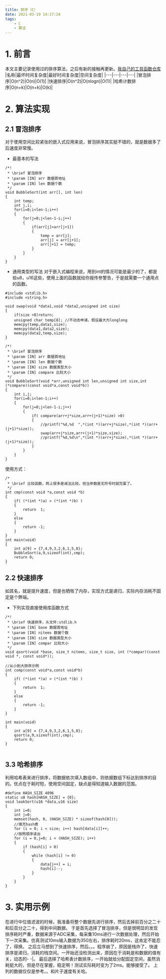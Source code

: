 ```yaml
---
title: 排序（C）
date: 2021-03-19 14:17:24
tags:
    - C
    - 算法
---
```


# 1. 前言

本文主要记录使用过的排序算法，之后有新的接触再更新。[我自己的工具函数仓库](https://github.com/lissettecarlr/Embedded-tool-function)
|名称|最坏时间复杂度|最好时间复杂度|空间复杂度|
|---|---|---|---|
|冒泡排序|O(n^2)|O(n)|O(1)|
|快速排序|O(n^2)|O(nlogn)|O(1)|
|哈希计数排序|O(n+k)|O(n+k)|O(k)|
<!-- more -->

# 2. 算法实现
## 2.1 冒泡排序
对于使用空间比较紧张的嵌入式应用来说，冒泡排序其实挺不错的，就是数据多了后速度非常慢。


* 最基本的写法

```
/*!
 * \brief 冒泡排序
 * \param [IN] arr 数据首地址
 * \param [IN] len 数据个数
 */
void BubbleSort(int arr[], int len)
{
    int temp;
    int j,i;
    for(i=0;i<len-1;i++)
    {
        for(j=0;j<len-1-i;j++)
        {
            if(arr[j]>arr[j+1])
            {
                temp = arr[j];
                arr[j] = arr[j+1];
                arr[j+1] = temp;
            }
        }
    }
}
```
* 通用类型的写法
对于嵌入式编程来说，用到int的情况可能是最少的了，都是些u8，u16这些，使用上面的函数就给你报传参警告，于是就需要一个通用点的函数。
```
#include <stdlib.h>
#include <string.h>

void swap(void *data1,void *data2,unsigned int size)
{
    if(size >8)return;
    unsigned char temp[8]; //不动态申请，假设最大为longlong
    memcpy(temp,data1,size);
    memcpy(data1,data2,size);
    memcpy(data2,temp,size);
}

/*!
 * \brief 冒泡排序
 * \param [IN] arr 数据首地址
 * \param [IN] len 数据个数
 * \param [IN] size 数据类型大小
 * \param [IN] compare 比较大小
 */
void BubbleSort(void *arr,unsigned int len,unsigned int size,int (*compare)(const void*a,const void*b))
{
    int i,j;
    for(i=0;i<len-1;i++)
    {
        for(j=0;j<len-1-i;j++)
        {
            if( compare(arr+j*size,arr+(j+1)*size) >0)
            {
                //printf("%d,%d  ",*(int *)(arr+j*size),*(int *)(arr+(j+1)*size));
                swap(arr+j*size,arr+(j+1)*size,size);
                //printf("%d,%d\n",*(int *)(arr+j*size),*(int *)(arr+(j+1)*size));
            }
        }
    }
}
```
使用方式：
```
/*
 * \brief 比较函数，网上很多是减法比较，但当参数是无符号时就完蛋了。
 */
int cmp(const void *a,const void *b)
{
    if( (*(int *)a) > (*(int *)b) )
    {
        return  1;
    }
    else
    {
        return -1;
    }
}
int main(void)
{
    int a[9] = {7,4,9,3,2,6,1,5,8};
    BubbleSort(a,9,sizeof(int),cmp);
    return 0;
}
```

## 2.2 快速排序
如其名，就是提升速度，但是也牺牲了内存，实现方式是递归，实际内存消耗不固定是个弊端。
* 下列实现直接使用库函数方式
```
/*!
 * \brief 快速排序，头文件:stdlib.h
 * \param [IN] base 数据首地址
 * \param [IN] nitems 数据个数
 * \param [IN] size 数据类型大小
 * \param [IN] compar 比较大小
 */
void qsort(void *base, size_t nitems, size_t size, int (*compar)(const void *, const void*));

//从小到大排序示例
int comp(const void*a,const void*b)
{
    if( (*(int *)a) > (*(int *)b) )
    {
        return  1;
    }
    else
    {
        return -1;
    }
}

int main(void)
{
    int a[9] = {7,4,9,3,2,6,1,5,8};
    qsort(a,9,sizeof(int),cmp);
    return 0;
}


```

## 3.3 哈希排序
利用哈希表来进行排序，将数据依次填入数组中，则依据数组下标达到排序的目的。优点在于耗时短，使用空间固定，缺点是得知道输入数据的范围。
```
#define HASH_SIZE 4096
static u8 hash[HASH_SIZE] = {0};
void leakSort(u16 *data,u16 size)
{
    int i=0;
    int j=0;
    memset(hash, 0, (HASH_SIZE) * sizeof(hash[0]));
    //填充hash表
    for (i = 0; i < size; i++) hash[data[i]]++;
    //按照顺序读出
    for (i = 0,j=0; i < (HASH_SIZE); i++) 
    {
        if (hash[i] > 0)
        {
            while (hash[i] != 0) 
            {
                data[j++] = i;
                hash[i]--;
            }
        }
    }
}
```
# 3. 实用示例


在进行中位值滤波的时候，我准备将整个数据先进行排序，然后去掉前百分之二十和后百分之二十，得到中间数据。
于是首先选择了冒泡排序，但是很明显的发现排序耗时严重，数据来源于ADC采集，每采集10ms进行一次数据处理，然后开始下一次采集。仿真测试10ms输入数据为350左右，排序耗时20ms，这肯定不能忍了，得换。
之后立马想到了快速排序，然后。。。程序崩了，原因是栈炸了，快速排序是递归，消耗的栈空间。一开始还没检测出来，原因在于消耗是和数据的值有关，动态的- -|。
最后选择了哈希表计数排序，一开始就给分配固定空间，虽然消耗挺大的，但是尽在掌握，稳定啊！测试实际耗时变为了2ms。能够接受了。
上列的数据仅仅是参考。。和片子速度有关哈。